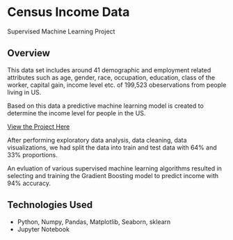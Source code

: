 # Census Income Data
Supervised Machine Learning Project

## Overview
This data set includes around 41 demographic and employment related attributes such as age, gender, race, occupation, education, class of the worker, capital gain, income level etc. of 199,523 obeservations from people living in US.

Based on this data a predictive machine learning model is created to determine the income level for people in the US.

[View the Project Here](https://github.com/Capstone3/Census-Income/blob/master/CensusIncome.ipynb)

After performing exploratory data analysis, data cleaning, data visualizations, we had split the data into train and test data with 64% and 33% proportions.

An evluation of various supervised machine learning algorithms resulted in selecting and training the Gradient Boosting model to predict income with 94% accuracy.

## Technologies Used
- Python, Numpy, Pandas, Matplotlib, Seaborn, sklearn
- Jupyter Notebook
